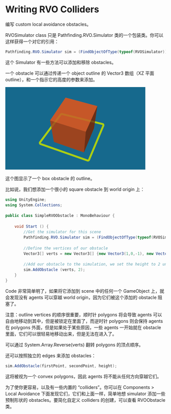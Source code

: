 # Writing RVO Colliders

编写 custom local avoidance obstacles。

RVOSimulator class 只是 Pathfinding.RVO.Simulator 类的一个包装类。你可以这样获得一个对它的引用：

```C#
Pathfinding.RVO.Simulator sim = (FindObjectOfType(typeof(RVOSimulator)) as RVOSimulator).GetSimulator (); 
```

这个 Simulator 有一些方法可以添加和移除 obstacles。

一个 obstacle 可以通过传递一个 object outline 的 Vector3 数组（XZ 平面 outline），和一个指示它的高度的参数来添加。

![rvo_outline](../../../Image/rvo_outline.png)

这个图显示了一个 box obstacle 的 outline。

比如说，我们想添加一个很小的 square obstacle 到 world origin 上：

```C#
using UnityEngine;
using System.Collections;

public class SimpleRVOObstacle : MonoBehaviour {

    void Start () {
        //Get the simulator for this scene
        Pathfinding.RVO.Simulator sim = (FindObjectOfType(typeof(RVOSimulator)) as RVOSimulator).GetSimulator ();
        
        //Define the vertices of our obstacle
        Vector3[] verts = new Vector3[] {new Vector3(1,0,-1), new Vector3(1,0,1), new Vector3 (-1,0,1), new Vector3 (-1,0,-1)};
        
        //Add our obstacle to the simulation, we set the height to 2 units
        sim.AddObstacle (verts, 2);
    }
}
```

Code 非常简单明了，如果将它添加到 scene 中的任何一个 GameObject 上，就会发现没有 agents 可以穿越 world origin，因为它们被这个添加的 obstacle 阻塞了。

注意：outline vertices 的顺序很重要，顺时针 polygons 将会导致 agents 可以自由地移动到其中，但是被锁定在里面了，而逆时针 polygons 则会保持 agents 在 polygons 外面，但是如果处于某些原因，一些 agents 一开始就在 obstacle 里面，它们可以很轻易地移动出来，但是无法在进入了。

可以通过 System.Array.Reverse(verts) 翻转 polygons 的顶点顺序。

还可以按照独立的 edges 来添加 obstacles：

```C#
sim.AddObstacle(firstPoint, secondPoint, height);
```

这将被视为一个 convex polygons，因此 agents 将不能从任何方向穿越它们。

为了使你更容易，以及有一些内置的 “colliders”。你可以在 Components > Local Avoidance 下面发现它们，它们和上面一样，简单地想 simulator 添加一些预制形状的 obstacles。要简化自定义 colliders 的创建，可以查看 RVOObstacle 类。
